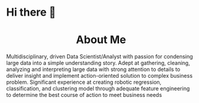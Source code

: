 # Hi there 👋

<h1 align="center">
About Me
</h1>

Multidisciplinary, driven Data Scientist/Analyst with passion for condensing large data into a simple understanding story. Adept at gathering, cleaning, analyzing and interpreting large data with strong attention to details to deliver insight and implement action-oriented solution to complex business problem. Significant experience at creating robotic regression, classification, and clustering model through adequate feature engineering to  determine the best course of action to meet business needs

<br>
